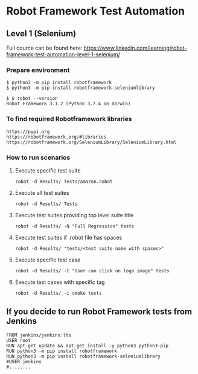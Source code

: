 # Robot Framework Test Automation

## Level 1 (Selenium)

Full cource can be found here:
https://www.linkedin.com/learning/robot-framework-test-automation-level-1-selenium/

### Prepare environment

```
$ python3 -m pip install robotframework
$ python3 -m pip install robotframework-seleniumlibrary

$ $ robot --version
Robot Framework 3.1.2 (Python 3.7.4 on darwin)

```

### To find required Robotframework libraries

	https://pypi.org
	https://robotframework.org/#libraries
	https://robotframework.org/SeleniumLibrary/SeleniumLibrary.html

### How to run scenarios

1. Execute specific test suite

	`robot -d Results/ Tests/amazon.robot`

2. Execute all test suites
    
    `robot -d Results/ Tests`

3. Execute test suites providing top level suite title

    `robot -d Results/ -N "Full Regression" tests`

4. Execute test suites if .robot file has spaces

    `robot -d Results/ "tests/<test suite name with spaces>"`

5. Execute specific test case

    `robot -d Results/ -t "User can click on logo image" tests`

6. Execute test cases with specific tag

    `robot -d Results/ -i smoke tests`

## If you decide to run Robot Framework tests from Jenkins

```
FROM jenkins/jenkins:lts
USER root
RUN apt-get update && apt-get install -y python3 python3-pip
RUN python3 -m pip install robotframework
RUN python3 -m pip install robotframework-seleniumlibrary
#USER jenkins
#........
```